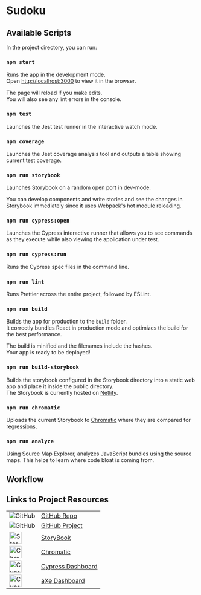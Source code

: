 # Sudoku

## Available Scripts

In the project directory, you can run:  

### `npm start`

Runs the app in the development mode.  
Open [http://localhost:3000](http://localhost:3000) to view it in the browser.

The page will reload if you make edits.  
You will also see any lint errors in the console.

### `npm test`

Launches the Jest test runner in the interactive watch mode.

### `npm coverage`

Launches the Jest coverage analysis tool and outputs a table showing current test coverage.

### `npm run storybook`

Launches Storybook on a random open port in dev-mode.

You can develop components and write stories and see the changes in Storybook immediately since it uses Webpack's hot module reloading.

### `npm run cypress:open`

Launches the Cypress interactive runner that allows you to see commands as they execute while also viewing the application under test.

### `npm run cypress:run`

Runs the Cypress spec files in the command line.

### `npm run lint`

Runs Prettier across the entire project, followed by ESLint.

### `npm run build`

Builds the app for production to the `build` folder.  
It correctly bundles React in production mode and optimizes the build for the best performance.

The build is minified and the filenames include the hashes.  
Your app is ready to be deployed!

### `npm run build-storybook`

Builds the storybook configured in the Storybook directory into a static web app and place it inside the public directory.  
The Storybook is currently hosted on [Netlify](https://blissful-fermat-2e696f.netlify.app/).

### `npm run chromatic`

Uploads the current Storybook to [Chromatic](https://www.chromatic.com/builds?appId=5eda5393700e8c0022cd3487) where they are compared for regressions.

### `npm run analyze`

Using Source Map Explorer, analyzes JavaScript bundles using the source maps. This helps to learn where code bloat is coming from.

## Workflow

## Links to Project Resources

<!-- markdownlint-disable MD033 -->
|                                                                                                                  |                                                                                    |
| ---------------------------------------------------------------------------------------------------------------- | ---------------------------------------------------------------------------------- |
| ![GitHub](https://github.githubassets.com/favicons/favicon.png)                                                  | [GitHub Repo](https://github.com/clm-whyte/sudoku)                                 |
| ![GitHub](https://github.githubassets.com/favicons/favicon.png)                                                  | [GitHub Project](https://github.com/clm-whyte/sudoku/projects/1)                   |
| <img src="https://storybook.js.org/images/logos/icon-storybook.png" width="32" alt="Storybook">                  | [StoryBook](https://blissful-fermat-2e696f.netlify.app/)                           |
| <img src="https://www.chromatic.com/static/favicon/favicon-default.png" width="32" alt="Chromatic">              | [Chromatic](https://www.chromatic.com/builds?appId=5eda5393700e8c0022cd3487)       |
| <img src="https://dashboard.cypress.io/img/favicon.ico" width="32" alt="Cypress">                                | [Cypress Dashboard](https://dashboard.cypress.io/projects/22ku9k/runs)             |
| <img src="https://www.deque.com/wp-content/uploads/2017/05/Deque_aXe_noType_128px.png" width="32" alt="Cypress"> | [aXe Dashboard](https://axe.deque.com/record/36106e2a-b223-11ea-af2c-7b296542c54a) |
